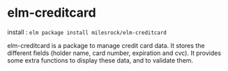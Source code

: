 # elm-creditcard

install : `elm package install milesrock/elm-creditcard`

elm-creditcard is a package to manage credit card data. It stores the different fields (holder name, card number, expiration and cvc).
It provides some extra functions to display these data, and to validate them.
